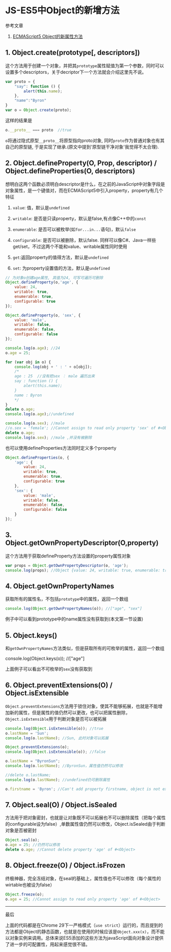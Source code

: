 # JS-ES5中Object的新增方法

参考文章

1. [ECMAScript5 Object的新属性方法](http://www.cnblogs.com/dolphinX/p/3348467.html)

## 1. Object.create(prototype[, descriptors])

这个方法用于创建一个对象，并把其`prototype`属性赋值为第一个参数，同时可以设置多个descriptors，关于decriptor下一个方法就会介绍这里先不说。

```js
var proto = {
    "say": function () {
        alert(this.name);
    },
    "name":"Byron"
}
var o = Object.create(proto);
```

这样的结果是

```js
o.__proto__ === proto  //true
```

`o`将通过隐式原型`__proto__`将原型指向proto对象, 同时`proto`作为普通对象也有其自己的原型链, 于是实现了继承.(原文中提到'原型链干净对象'我觉得不太合理).

## 2. Object.defineProperty(O, Prop, descriptor) / Object.defineProperties(O, descriptors)

想明白这两个函数必须明白descriptor是什么，在之前的JavaScript中对象字段是对象属性，是一个键值对，而在ECMAScript5中引入property，property有几个特征

1. `value`: 值，默认是`undefined`

2. `writable`: 是否是只读property，默认是false,有点像C++中的`const`

3. `enumerable`: 是否可以被枚举(如`for...in...`语句)，默认`false`

4. `configurable`: 是否可以被删除，默认false. 同样可以像C#、Java一样些get/set，不过这两个不能和value、writable属性同时使用

5. `get`:返回property的值得方法，默认是`undefined`

6. `set`: 为property设置值的方法，默认是`undefined`

```js
// 为对象o创建age属性, 其值为24, 可写可遍历可删除
Object.defineProperty(o,'age', {
    value: 24,
    writable: true,
    enumerable: true,
    configurable: true
});

Object.defineProperty(o, 'sex', {
    value: 'male',
    writable: false,
    enumerable: false,
    configurable: false
});

console.log(o.age); //24
o.age = 25;

for (var obj in o) {
    console.log(obj + ' : ' + o[obj]);
    /*
    age : 25  //没有把sex ： male 遍历出来
    say : function () {
        alert(this.name);
    } 
    name : Byron 
    */
}
delete o.age;
console.log(o.age);//undefined 

console.log(o.sex); //male
//o.sex = 'female'; //Cannot assign to read only property 'sex' of #<Object> 
delete o.age; 
console.log(o.sex); //male ,并没有被删除
```

也可以使用defineProperties方法同时定义多个property

```js
Object.defineProperties(o, {
    'age': {
        value: 24,
        writable: true,
        enumerable: true,
        configurable: true
    },
    'sex': {
        value: 'male',
        writable: false,
        enumerable: false,
        configurable: false
    }
});
```

## 3. Object.getOwnPropertyDescriptor(O,property)

这个方法用于获取defineProperty方法设置的property属性对象

```js
var props = Object.getOwnPropertyDescriptor(o, 'age');
console.log(props); //Object {value: 24, writable: true, enumerable: true, configurable: true}
```

## 4. Object.getOwnPropertyNames

获取所有的属性名，不包括`prototype`中的属性，返回一个数组

```js
console.log(Object.getOwnPropertyNames(o)); //["age", "sex"]
```

例子中可以看到prototype中的name属性没有获取到(本文第一节设置)

## 5. Object.keys()

和`getOwnPropertyNames`方法类似，但是获取所有的可枚举的属性，返回一个数组

console.log(Object.keys(o)); //["age"]

上面例子可以看出不可枚举的`sex`没有获取到

## 6. Object.preventExtensions(O) / Object.isExtensible

`Object.preventExtensions`方法用于锁住对象，使其不能够拓展，也就是不能增加新的属性，但是属性的值仍然可以更改，也可以把属性删除，`Object.isExtensible`用于判断对象是否可以被拓展

```js
console.log(Object.isExtensible(o)); //true
o.lastName = 'Sun';
console.log(o.lastName); //Sun, 此时对象可以拓展

Object.preventExtensions(o);
console.log(Object.isExtensible(o)); //false

o.lastName = "ByronSun";
console.log(o.lastName); //ByronSun，属性值仍然可以修改

//delete o.lastName;
console.log(o.lastName); //undefined仍可删除属性

o.firstname = 'Byron'; //Can't add property firstname, object is not extensible 不能够添加属性
```

## 7. Object.seal(O) / Object.isSealed

方法用于把对象密封，也就是让对象既不可以拓展也不可以删除属性（把每个属性的configurable设为false）,单数属性值仍然可以修改，Object.isSealed由于判断对象是否被密封

```js
Object.seal(o);
o.age = 25; //仍然可以修改
delete o.age; //Cannot delete property 'age' of #<Object>
```

## 8. Object.freeze(O) / Object.isFrozen

终极神器，完全冻结对象，在seal的基础上，属性值也不可以修改（每个属性的wirtable也被设为false）

```js
Object.freeze(o);
o.age = 25; //Cannot assign to read only property 'age' of #<Object>
```

------

最后

上面的代码都是在Chrome 29下一严格模式（`use strict`）运行的，而且提到的方法都是Object的静态函数，也就是在使用的时候应该是`Object.xxx(x)`，而不能以对象实例来调用。总体来说ES5添加的这些方法为javaScript面向对象设计提供了进一步的可配置性，用起来感觉很不错。